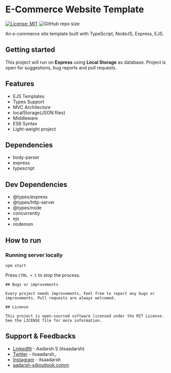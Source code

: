 # E-Commerce Website Template

[![License: MIT](https://img.shields.io/badge/License-MIT-yellow.svg)](https://github.com/Itsaadarsh/nodeJS-express-localstorage/blob/master/LICENSE)
![GitHub repo size](https://img.shields.io/github/repo-size/Itsaadarsh/nodeJS-express-localstorage)

An e-commerce site template built with TypeScript, NodeJS, Express, EJS.

## Getting started

This project will run on **Express** using **Local Storage** as database. Project is open for suggestions, bug reports and pull requests.

## Features

- EJS Templates
- Types Support
- MVC Architecture
- localStorage(JSON files)
- Middleware
- ES6 Syntax
- Light-weight project

## Dependencies

- body-parser
- express
- typescript

## Dev Dependencies

- @types/express
- @types/http-server
- @types/node
- concurrently
- ejs
- nodemon

## How to run

### Running server locally

```
npm start
```

Press `CTRL + C` to stop the process.

```
## Bugs or improvements

Every project needs improvements, Feel free to report any bugs or improvements. Pull requests are always welcomed.

## License

This project is open-sourced software licensed under the MIT License. See the LICENSE file for more information.
```

## Support & Feedbacks

- [LinkedIN](https://www.linkedin.com/in/itsaadarsh/ 'Linkedin') - Aadarsh S (itsaadarsh)
- [Twitter](https://www.twitter.com/itsaadarsh_ 'Twitter') - itsaadarsh\_
- [Instagram](https://www.instagram.com/itsaadarsh/ '@itsaadarsh') - itsaadarsh
- aadarsh-s@outlook.comm

